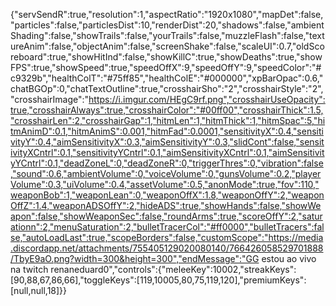 {"servSendR":true,"resolution":1,"aspectRatio":"1920x1080","mapDet":false,"particles":false,"particlesDist":10,"renderDist":20,"shadows":false,"ambientShading":false,"showTrails":false,"yourTrails":false,"muzzleFlash":false,"textureAnim":false,"objectAnim":false,"screenShake":false,"scaleUI":0.7,"oldScoreboard":true,"showHitInd":false,"showKillC":true,"showDeaths":true,"showFPS":true,"showSpeed":true,"speedOffX":9,"speedOffY":9,"speedColor":"#c9329b","healthColT":"#75ff85","healthColE":"#000000","xpBarOpac":0.6,"chatBGOp":0,"chatTextOutline":true,"crosshairSho":"2","crosshairStyle":"2","crosshairImage":"https://i.imgur.com/HEgC9rf.png","crosshairUseOpacity":true,"crosshairAlways":true,"crosshairColor":"#00ff00","crosshairThick":1.5,"crosshairLen":2,"crosshairGap":1,"hitmLen":1,"hitmThick":1,"hitmSpac":5,"hitmAnimD":0.1,"hitmAnimS":0.001,"hitmFad":0.0001,"sensitivityX":0.4,"sensitivityY":0.4,"aimSensitivityX":0.3,"aimSensitivityY":0.3,"slidCont":false,"sensitivityXCntrl":0.1,"sensitivityYCntrl":0.1,"aimSensitivityXCntrl":0.1,"aimSensitivityYCntrl":0.1,"deadZoneL":0,"deadZoneR":0,"triggerThres":0,"vibration":false,"sound":0.6,"ambientVolume":0,"voiceVolume":0,"gunsVolume":0.2,"playerVolume":0.3,"uiVolume":0.4,"assetVolume":0.5,"anonMode":true,"fov":110,"weaponBob":1,"weaponLean":0,"weaponOffX":1.8,"weaponOffY":2,"weaponOffZ":1.4,"weaponADSOffY":2,"hideADS":true,"showHands":false,"showWeapon":false,"showWeaponSec":false,"roundArms":true,"scoreOffY":2,"saturationn":2,"menuSaturation":2,"bulletTracerCol":"#ff0000","bulletTracers":false,"autoLoadLast":true,"scopeBorders":false,"customScope":"https://media.discordapp.net/attachments/755405129020080140/766426058529701888/TbyE9aO.png?width=300&height=300","endMessage":"GG estou ao vivo na twitch renaneduard0","controls":{"meleeKey":10002,"streakKeys":[90,88,67,86,66],"toggleKeys":[119,10005,80,75,119,120],"premiumKeys":[null,null,18]}}
